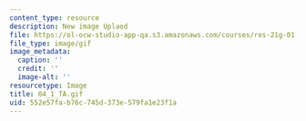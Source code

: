 ```yaml
---
content_type: resource
description: New image Uplaod
file: https://ol-ocw-studio-app-qa.s3.amazonaws.com/courses/res-21g-01-kana-spring-2010/552e57fab76c745d373e579fa1e23f1a_04_1_TA.gif
file_type: image/gif
image_metadata:
  caption: ''
  credit: ''
  image-alt: ''
resourcetype: Image
title: 04_1_TA.gif
uid: 552e57fa-b76c-745d-373e-579fa1e23f1a
---
```

